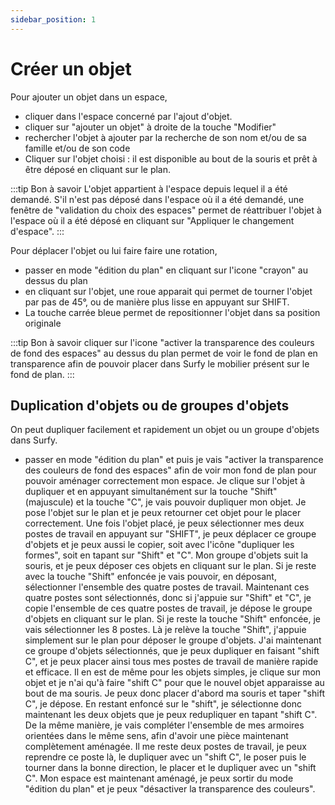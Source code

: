 ```yaml
---
sidebar_position: 1
---
```

# Créer un objet

<Youtube code="tho373GPmY8"/>

Pour ajouter un objet dans un espace,

-   cliquer dans l'espace concerné par l'ajout d'objet.
-   cliquer sur "ajouter un objet" à droite de la touche "Modifier"
-   rechercher l'objet à ajouter par la recherche de son nom et/ou de sa famille et/ou de son code
-   Cliquer sur l'objet choisi : il est disponible au bout de la souris et prêt à être déposé en cliquant sur le plan.

:::tip Bon à savoir
L'objet appartient à l'espace depuis lequel il a été demandé. S'il n'est pas déposé dans l'espace où il a été demandé, une fenêtre de "validation du choix des espaces" permet de réattribuer l'objet à l'espace où il a été déposé en cliquant sur "Appliquer le changement d'espace".
:::

Pour déplacer l'objet ou lui faire faire une rotation,

-   passer en mode "édition du plan" en cliquant sur l'icone "crayon" au dessus du plan
-   en cliquant sur l'objet, une roue apparait qui permet de tourner l'objet par pas de 45°, ou de manière plus lisse en appuyant sur SHIFT.
-   La touche carrée bleue permet de repositionner l'objet dans sa position originale

:::tip Bon à savoir
cliquer sur l'icone "activer la transparence des couleurs de fond des espaces" au dessus du plan permet de voir le fond de plan en transparence afin de pouvoir placer dans Surfy le mobilier présent sur le fond de plan.
:::

## Duplication d'objets ou de groupes d'objets

<Youtube code="zUIgR14paWY"/>

On peut dupliquer facilement et rapidement un objet ou un groupe d'objets dans Surfy.

-   passer en mode "édition du plan" et puis je vais "activer la transparence des couleurs de fond des espaces" afin de voir mon fond de plan pour pouvoir aménager correctement mon espace. Je clique sur l'objet à dupliquer et en appuyant simultanément sur la touche "Shift" (majuscule) et la touche "C", je vais pouvoir dupliquer mon objet. Je pose l'objet sur le plan et je peux retourner cet objet pour le placer correctement. Une fois l'objet placé, je peux sélectionner mes deux postes de travail en appuyant sur "SHIFT", je peux déplacer ce groupe d'objets et je peux aussi le copier, soit avec l'icône "dupliquer les formes", soit en tapant sur "Shift" et "C". Mon groupe d'objets suit la souris, et je peux déposer ces objets en cliquant sur le plan. Si je reste avec la touche "Shift" enfoncée je vais pouvoir, en déposant, sélectionner l'ensemble des quatre postes de travail. Maintenant ces quatre postes sont sélectionnés, donc si j'appuie sur "Shift" et "C", je copie l'ensemble de ces quatre postes de travail, je dépose le groupe d'objets en cliquant sur le plan. Si je reste la touche "Shift" enfoncée, je vais sélectionner les 8 postes. Là je relève la touche "Shift", j'appuie simplement sur le plan pour déposer le groupe d'objets. J'ai maintenant ce groupe d'objets sélectionnés, que je peux dupliquer en faisant "shift C", et je peux placer ainsi tous mes postes de travail de manière rapide et efficace. Il en est de même pour les objets simples, je clique sur mon objet et je n'ai qu'à faire "shift C" pour que le nouvel objet apparaisse au bout de ma souris. Je peux donc placer d'abord ma souris et taper "shift C", je dépose. En restant enfoncé sur le "shift", je sélectionne donc maintenant les deux objets que je peux redupliquer en tapant "shift C". De la même manière, je vais compléter l'ensemble de mes armoires orientées dans le même sens, afin d'avoir une pièce maintenant complètement aménagée. Il me reste deux postes de travail, je peux reprendre ce poste là, le dupliquer avec un "shift C", le poser puis le tourner dans la bonne direction, le placer et le dupliquer avec un "shift C". Mon espace est maintenant aménagé, je peux sortir du mode "édition du plan" et je peux "désactiver la transparence des couleurs".